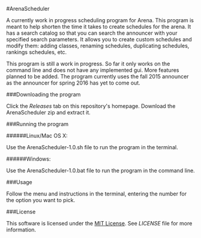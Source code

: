 #ArenaScheduler

A currently work in progress scheduling program for Arena. This program is meant to help shorten the time it takes to create schedules for the arena. It has a search catalog so that you can search the announcer with your specified search parameters. It allows you to create custom schedules and modify them: adding classes, renaming schedules, duplicating schedules, rankings schedules, etc.

This program is still a work in progress. So far it only works on the command line and does not have any implemented gui. More features planned to be added. The program currently uses the fall 2015 announcer as the announcer for spring 2016 has yet to come out.

###Downloading the program

Click the *Releases* tab on this repository's homepage. Download the ArenaScheduler zip and extract it.

###Running the program

######Linux/Mac OS X:

Use the ArenaScheduler-1.0.sh file to run the program in the terminal.

######Windows:

Use the ArenaScheduler-1.0.bat file to run the program in the command line.

###Usage

Follow the menu and instructions in the terminal, entering the number for the option you want to pick.

###License

This software is licensed under the [MIT License](https://opensource.org/licenses/MIT). See *LICENSE* file for more information.
